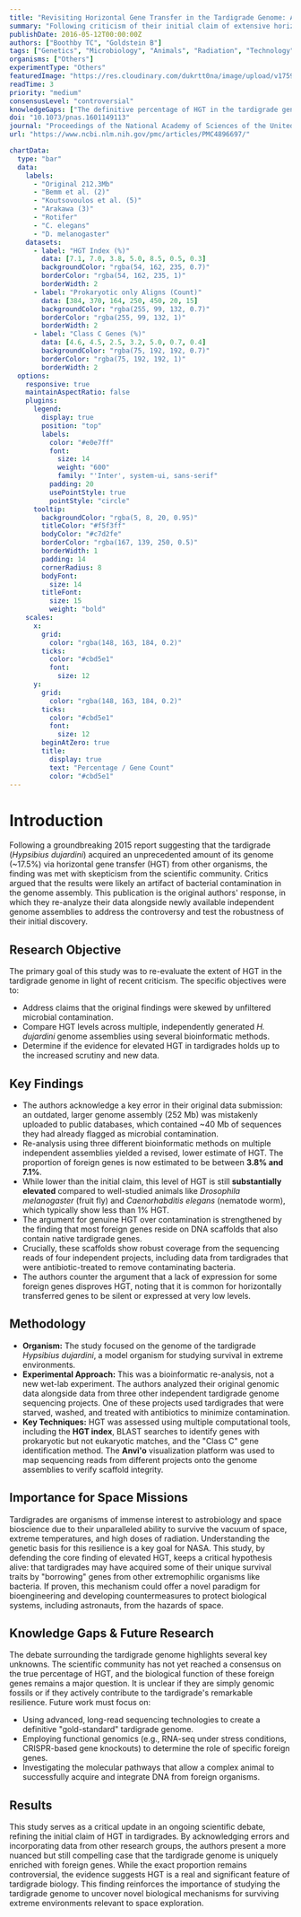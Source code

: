 ```yaml
---
title: "Revisiting Horizontal Gene Transfer in the Tardigrade Genome: A Response to Scientific Controversy"
summary: "Following criticism of their initial claim of extensive horizontal gene transfer (HGT) in tardigrades, the authors re-analyzed multiple independent genome assemblies. They conclude that while the level of HGT is lower than first reported, it remains substantially elevated (3-7%) compared to other animals, suggesting HGT is a real and significant feature of the tardigrade genome."
publishDate: 2016-05-12T00:00:00Z
authors: ["Boothby TC", "Goldstein B"]
tags: ["Genetics", "Microbiology", "Animals", "Radiation", "Technology"]
organisms: ["Others"]
experimentType: "Others"
featuredImage: "https://res.cloudinary.com/dukrtt0na/image/upload/v1759681597/zfhx7assauh5qmm52t2x.jpg"
readTime: 3
priority: "medium"
consensusLevel: "controversial"
knowledgeGaps: ["The definitive percentage of HGT in the tardigrade genome", "The biological function of horizontally transferred genes, especially in relation to extremotolerance", "The molecular mechanisms enabling HGT in a multicellular animal", "The expression levels and functional relevance of most foreign genes"]
doi: "10.1073/pnas.1601149113"
journal: "Proceedings of the National Academy of Sciences of the United States of America"
url: "https://www.ncbi.nlm.nih.gov/pmc/articles/PMC4896697/"

chartData:
  type: "bar"
  data:
    labels:
      - "Original 212.3Mb"
      - "Bemm et al. (2)"
      - "Koutsovoulos et al. (5)"
      - "Arakawa (3)"
      - "Rotifer"
      - "C. elegans"
      - "D. melanogaster"
    datasets:
      - label: "HGT Index (%)"
        data: [7.1, 7.0, 3.8, 5.0, 8.5, 0.5, 0.3]
        backgroundColor: "rgba(54, 162, 235, 0.7)"
        borderColor: "rgba(54, 162, 235, 1)"
        borderWidth: 2
      - label: "Prokaryotic only Aligns (Count)"
        data: [384, 370, 164, 250, 450, 20, 15]
        backgroundColor: "rgba(255, 99, 132, 0.7)"
        borderColor: "rgba(255, 99, 132, 1)"
        borderWidth: 2
      - label: "Class C Genes (%)"
        data: [4.6, 4.5, 2.5, 3.2, 5.0, 0.7, 0.4]
        backgroundColor: "rgba(75, 192, 192, 0.7)"
        borderColor: "rgba(75, 192, 192, 1)"
        borderWidth: 2
  options:
    responsive: true
    maintainAspectRatio: false
    plugins:
      legend:
        display: true
        position: "top"
        labels:
          color: "#e0e7ff"
          font:
            size: 14
            weight: "600"
            family: "'Inter', system-ui, sans-serif"
          padding: 20
          usePointStyle: true
          pointStyle: "circle"
      tooltip:
        backgroundColor: "rgba(5, 8, 20, 0.95)"
        titleColor: "#f5f3ff"
        bodyColor: "#c7d2fe"
        borderColor: "rgba(167, 139, 250, 0.5)"
        borderWidth: 1
        padding: 14
        cornerRadius: 8
        bodyFont:
          size: 14
        titleFont:
          size: 15
          weight: "bold"
    scales:
      x:
        grid:
          color: "rgba(148, 163, 184, 0.2)"
        ticks:
          color: "#cbd5e1"
          font:
            size: 12
      y:
        grid:
          color: "rgba(148, 163, 184, 0.2)"
        ticks:
          color: "#cbd5e1"
          font:
            size: 12
        beginAtZero: true
        title:
          display: true
          text: "Percentage / Gene Count"
          color: "#cbd5e1"
---
```


# Introduction
Following a groundbreaking 2015 report suggesting that the tardigrade (*Hypsibius dujardini*) acquired an unprecedented amount of its genome (~17.5%) via horizontal gene transfer (HGT) from other organisms, the finding was met with skepticism from the scientific community. Critics argued that the results were likely an artifact of bacterial contamination in the genome assembly. This publication is the original authors' response, in which they re-analyze their data alongside newly available independent genome assemblies to address the controversy and test the robustness of their initial discovery.

## Research Objective
The primary goal of this study was to re-evaluate the extent of HGT in the tardigrade genome in light of recent criticism. The specific objectives were to:
- Address claims that the original findings were skewed by unfiltered microbial contamination.
- Compare HGT levels across multiple, independently generated *H. dujardini* genome assemblies using several bioinformatic methods.
- Determine if the evidence for elevated HGT in tardigrades holds up to the increased scrutiny and new data.

## Key Findings
- The authors acknowledge a key error in their original data submission: an outdated, larger genome assembly (252 Mb) was mistakenly uploaded to public databases, which contained ~40 Mb of sequences they had already flagged as microbial contamination.
- Re-analysis using three different bioinformatic methods on multiple independent assemblies yielded a revised, lower estimate of HGT. The proportion of foreign genes is now estimated to be between **3.8% and 7.1%**.
- While lower than the initial claim, this level of HGT is still **substantially elevated** compared to well-studied animals like *Drosophila melanogaster* (fruit fly) and *Caenorhabditis elegans* (nematode worm), which typically show less than 1% HGT.
- The argument for genuine HGT over contamination is strengthened by the finding that most foreign genes reside on DNA scaffolds that also contain native tardigrade genes.
- Crucially, these scaffolds show robust coverage from the sequencing reads of four independent projects, including data from tardigrades that were antibiotic-treated to remove contaminating bacteria.
- The authors counter the argument that a lack of expression for some foreign genes disproves HGT, noting that it is common for horizontally transferred genes to be silent or expressed at very low levels.

## Methodology
- **Organism:** The study focused on the genome of the tardigrade *Hypsibius dujardini*, a model organism for studying survival in extreme environments.
- **Experimental Approach:** This was a bioinformatic re-analysis, not a new wet-lab experiment. The authors analyzed their original genomic data alongside data from three other independent tardigrade genome sequencing projects. One of these projects used tardigrades that were starved, washed, and treated with antibiotics to minimize contamination.
- **Key Techniques:** HGT was assessed using multiple computational tools, including the **HGT index**, BLAST searches to identify genes with prokaryotic but not eukaryotic matches, and the "Class C" gene identification method. The **Anvi'o** visualization platform was used to map sequencing reads from different projects onto the genome assemblies to verify scaffold integrity.

## Importance for Space Missions
Tardigrades are organisms of immense interest to astrobiology and space bioscience due to their unparalleled ability to survive the vacuum of space, extreme temperatures, and high doses of radiation. Understanding the genetic basis for this resilience is a key goal for NASA. This study, by defending the core finding of elevated HGT, keeps a critical hypothesis alive: that tardigrades may have acquired some of their unique survival traits by "borrowing" genes from other extremophilic organisms like bacteria. If proven, this mechanism could offer a novel paradigm for bioengineering and developing countermeasures to protect biological systems, including astronauts, from the hazards of space.

## Knowledge Gaps & Future Research
The debate surrounding the tardigrade genome highlights several key unknowns. The scientific community has not yet reached a consensus on the true percentage of HGT, and the biological function of these foreign genes remains a major question. It is unclear if they are simply genomic fossils or if they actively contribute to the tardigrade's remarkable resilience. Future work must focus on:
- Using advanced, long-read sequencing technologies to create a definitive "gold-standard" tardigrade genome.
- Employing functional genomics (e.g., RNA-seq under stress conditions, CRISPR-based gene knockouts) to determine the role of specific foreign genes.
- Investigating the molecular pathways that allow a complex animal to successfully acquire and integrate DNA from foreign organisms.

## Results
This study serves as a critical update in an ongoing scientific debate, refining the initial claim of HGT in tardigrades. By acknowledging errors and incorporating data from other research groups, the authors present a more nuanced but still compelling case that the tardigrade genome is uniquely enriched with foreign genes. While the exact proportion remains controversial, the evidence suggests HGT is a real and significant feature of tardigrade biology. This finding reinforces the importance of studying the tardigrade genome to uncover novel biological mechanisms for surviving extreme environments relevant to space exploration.